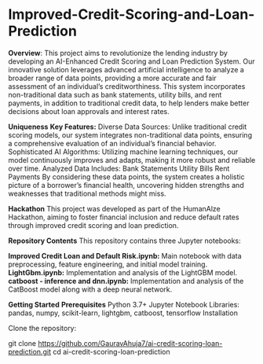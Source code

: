 # Improved-Credit-Scoring-and-Loan-Prediction

**Overview**:
This project aims to revolutionize the lending industry by developing an AI-Enhanced Credit Scoring and Loan Prediction System. Our innovative solution leverages advanced artificial intelligence to analyze a broader range of data points, providing a more accurate and fair assessment of an individual’s creditworthiness. This system incorporates non-traditional data such as bank statements, utility bills, and rent payments, in addition to traditional credit data, to help lenders make better decisions about loan approvals and interest rates.

**Uniqueness**
**Key Features:**
Diverse Data Sources: Unlike traditional credit scoring models, our system integrates non-traditional data points, ensuring a comprehensive evaluation of an individual’s financial behavior.
Sophisticated AI Algorithms: Utilizing machine learning techniques, our model continuously improves and adapts, making it more robust and reliable over time.
Analyzed Data Includes:
Bank Statements
Utility Bills
Rent Payments
By considering these data points, the system creates a holistic picture of a borrower’s financial health, uncovering hidden strengths and weaknesses that traditional methods might miss.

**Hackathon**
This project was developed as part of the HumanAlze Hackathon, aiming to foster financial inclusion and reduce default rates through improved credit scoring and loan prediction.

**Repository Contents**
This repository contains three Jupyter notebooks:

**Improved Credit Loan and Default Risk.ipynb:** Main notebook with data preprocessing, feature engineering, and initial model training.
**LightGbm.ipynb:** Implementation and analysis of the LightGBM model.
**catboost - inference and dnn.ipynb:** Implementation and analysis of the CatBoost model along with a deep neural network.


**Getting Started**
**Prerequisites**
Python 3.7+
Jupyter Notebook
Libraries: pandas, numpy, scikit-learn, lightgbm, catboost, tensorflow
Installation


Clone the repository:

git clone https://github.com/GauravAhuja7/ai-credit-scoring-loan-prediction.git
cd ai-credit-scoring-loan-prediction

